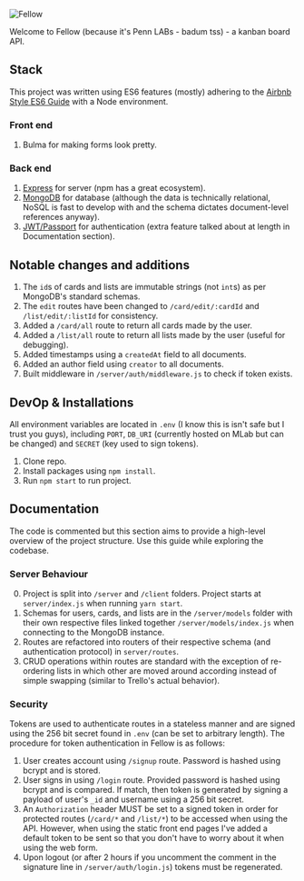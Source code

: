 ![Fellow](https://i.imgur.com/lW87eyU.png)

Welcome to Fellow (because it's Penn LABs - badum tss) - a kanban board API.

## Stack

This project was written using ES6 features (mostly) adhering to the [Airbnb Style ES6 Guide](https://github.com/airbnb/javascript) with a Node environment. 

### Front end

1. Bulma for making forms look pretty.

### Back end

1. [Express](https://expressjs.com) for server (npm has a great ecosystem).
2. [MongoDB](https://www.mongodb.com/) for database (although the data is technically relational, NoSQL is fast to develop with and the schema dictates document-level references anyway).
3. [JWT/Passport](https://jwt.io/) for authentication (extra feature talked about at length in Documentation section).

## Notable changes and additions

1. The `id`s of cards and lists are immutable strings (not `int`s) as per MongoDB's standard schemas.
2. The `edit` routes have been changed to `/card/edit/:cardId` and `/list/edit/:listId` for consistency.
3. Added a `/card/all` route to return all cards made by the user.
4. Added a `/list/all` route to return all lists made by the user (useful for debugging).
5. Added timestamps using a `createdAt` field to all documents.
6. Added an author field using `creator` to all documents.
7. Built middleware in `/server/auth/middleware.js` to check if token exists.

## DevOp & Installations

All environment variables are located in `.env` (I know this is isn't safe but I trust you guys), including `PORT`, `DB_URI` (currently hosted on MLab but can be changed) and `SECRET` (key used to sign tokens).

1. Clone repo.
2. Install packages using `npm install`.
3. Run `npm start` to run project.

## Documentation

The code is commented but this section aims to provide a high-level overview of the project structure. Use this guide while exploring the codebase.

### Server Behaviour

0. Project is split into `/server` and `/client` folders. Project starts at `server/index.js` when running `yarn start`. 
1. Schemas for users, cards, and lists are in the `/server/models` folder with their own respective files linked together `/server/models/index.js` when connecting to the MongoDB instance.
2. Routes are refactored into routers of their respective schema (and authentication protocol) in `server/routes`. 
3. CRUD operations within routes are standard with the exception of re-ordering lists in which other are moved around according instead of simple swapping (similar to Trello's actual behavior).

### Security

Tokens are used to authenticate routes in a stateless manner and are signed using the 256 bit secret found in `.env` (can be set to arbitrary length). The procedure for token authentication in Fellow is as follows:

1. User creates account using `/signup` route. Password is hashed using bcrypt and is stored.
2. User signs in using `/login` route. Provided password is hashed using bcrypt and is compared. If match, then token is generated by signing a payload of user's `_id` and username using a 256 bit secret.
4. An `Authorization` header MUST be set to a signed token in order for protected routes (`/card/*` and `/list/*`) to be accessed when using the API. However, when using the static front end pages I've added a default token to be sent so that you don't have to worry about it when using the web form.
5. Upon logout (or after 2 hours if you uncomment the comment in the signature line in `/server/auth/login.js`) tokens must be regenerated.